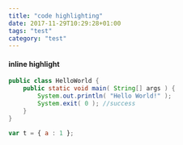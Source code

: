 ```yaml
---
title: "code highlighting"
date: 2017-11-29T10:29:28+01:00
tags: "test"
category: "test"
---
```


#### inline highlight


```java
public class HelloWorld {
    public static void main( String[] args ) {
        System.out.println( "Hello World!" );
        System.exit( 0 ); //success
    }
}
```

```javascript
var t = { a : 1 };
```
